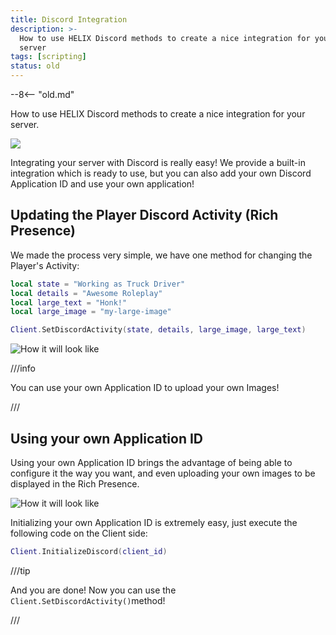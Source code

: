 ```yaml
---
title: Discord Integration
description: >-
  How to use HELIX Discord methods to create a nice integration for your
  server
tags: [scripting]
status: old
---
```


--8<-- "old.md"


How to use HELIX Discord methods to create a nice integration for your server.

![](/img/docs/discord.jpg)

Integrating your server with Discord is really easy! We provide a built-in integration which is ready to use, but you can also add your own Discord Application ID and use your own application!

## Updating the Player Discord Activity \(Rich Presence\)

We made the process very simple, we have one method for changing the Player's Activity:

```lua title="Client/Index.lua"
local state = "Working as Truck Driver"
local details = "Awesome Roleplay"
local large_text = "Honk!"
local large_image = "my-large-image"

Client.SetDiscordActivity(state, details, large_image, large_text)
```

![How it will look like](/img/docs/discord-integration-01.jpg)

///info

You can use your own Application ID to upload your own Images!

///

## Using your own Application ID

Using your own Application ID brings the advantage of being able to configure it the way you want, and even uploading your own images to be displayed in the Rich Presence.

![How it will look like](/img/docs/discord-integration-02.jpg)

Initializing your own Application ID is extremely easy, just execute the following code on the Client side:

```lua title="Client/Index.lua"
Client.InitializeDiscord(client_id)
```

///tip

And you are done! Now you can use the `Client.SetDiscordActivity()`method!

///
